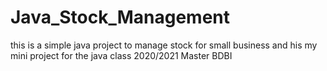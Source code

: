 # Java_Stock_Management
this is a simple java project to manage stock for small business and his my mini project for the java class 2020/2021 Master BDBI
